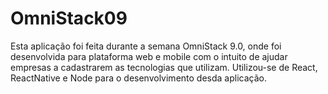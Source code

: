 # OmniStack09
Esta aplicação foi feita durante a semana OmniStack 9.0, onde foi desenvolvida para plataforma web e mobile com o intuito de ajudar empresas a cadastrarem as tecnologias que utilizam. Utilizou-se de React, ReactNative e Node para o desenvolvimento desda aplicação.
